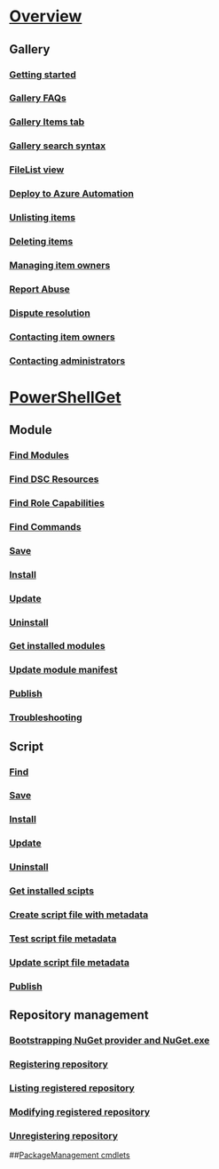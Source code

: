 # [Overview](readme.md)
## Gallery
### [Getting started](psgallery/psgallery_gettingstarted.md)
### [Gallery FAQs](psgallery/psgallery_faqs.md)
### [Gallery Items tab](psgallery/psgallery_items_tab.md)
### [Gallery search syntax](psgallery/psgallery_search_syntax.md)
### [FileList view](psgallery/psgallery_filelist_feature.md)
### [Deploy to Azure Automation](psgallery/psgallery_deploy_to_azure_automation.md)
### [Unlisting items](psgallery/psgallery_unlist_items.md)
### [Deleting items](psgallery/Deleting-Items.md)
### [Managing item owners](psgallery/Managing-Item-Owners.md)
### [Report Abuse](psgallery/psgallery_report_abuse.md)
### [Dispute resolution](psgallery/psgallery_dispute_resolution.md)
### [Contacting item owners](psgallery/psgallery_contacting_item_owners.md)
### [Contacting administrators](psgallery/psgallery_contacting_administrators.md)

# [PowerShellGet](psget/overview.md)
## Module
### [Find Modules](psget/module/psget_find-module.md)
### [Find DSC Resources](psget/module/psget_find-dscresource.md)
### [Find Role Capabilities](psget/module/psget_find-rolecapability.md)
### [Find Commands](psget/module/psget_find-command.md)
### [Save](psget/module/psget_save-module.md)
### [Install](psget/module/psget_install-module.md)
### [Update](psget/module/psget_update-module.md)
### [Uninstall](psget/module/psget_uninstall-module.md)
### [Get installed modules](psget/module/psget_get-installedmodule.md)
### [Update module manifest](psget/module/psget_update-modulemanifest.md)
### [Publish](psget/module/psget_publish-module.md)
### [Troubleshooting](psget\psget_cmdlets_troubleshooting.md)

## Script
### [Find](psget/script/psget_find-script.md)
### [Save](psget/script/psget_save-script.md)
### [Install](psget/script/psget_install-script.md)
### [Update](psget/script/psget_update-script.md)
### [Uninstall](psget/script/psget_uninstall-script.md)
### [Get installed scipts](psget/script/psget_get-installedscript.md)
### [Create script file with metadata](psget/script/psget_new-scriptfileinfo.md)
### [Test script file metadata](psget/script/psget_test-scriptfileinfo.md)
### [Update script file metadata](psget/script/psget_update-scriptfileinfo.md)
### [Publish](psget/module/psget_publish-module.md)

## Repository management
### [Bootstrapping NuGet provider and NuGet.exe](psget/repository/bootstrapping_nuget_proivder_and_exe.md)
### [Registering repository](psget/repository/psget_register-psrepository.md)
### [Listing registered repository](psget/repository/psget_get-psrepository.md)
### [Modifying registered repository](psget/repository/psget_set-psrepository.md)
### [Unregistering repository](psget/repository/psget_unregister-psrepository.md)

##[PackageManagement cmdlets](psget/oneget/PackageManagement_cmdlets.md)
